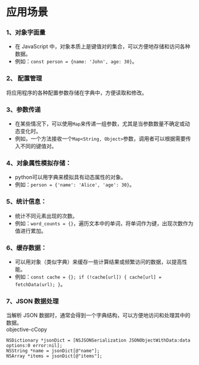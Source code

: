 # 应用场景

### 1、对象字面量

* 在 JavaScript 中，对象本质上是键值对的集合，可以方便地存储和访问各种数据。
* 例如：`const person = {name: 'John', age: 30}`。

### 2、 配置管理

将应用程序的各种配置参数存储在字典中，方便读取和修改。

### 3、参数传递

* 在某些情况下，可以使用`Map`来传递一组参数，尤其是当参数数量不确定或动态变化时。
* 例如，一个方法接收一个`Map<String, Object>`参数，调用者可以根据需要传入不同的键值对。

### 4、对象属性模拟存储：

* python可以用字典来模拟具有动态属性的对象。
* 例如：`person = {'name': 'Alice', 'age': 30}`。

### 5、统计信息：

* 统计不同元素出现的次数。
* 例如：`word_counts = {}`，遍历文本中的单词，将单词作为键，出现次数作为值进行累加。

### 6、缓存数据：

* 可以用对象（类似字典）来缓存一些计算结果或频繁访问的数据，以提高性能。
* 例如：`const cache = {}; if (!cache[url]) { cache[url] = fetchData(url); }`。

### 7、**JSON 数据处理**

当解析 JSON 数据时，通常会得到一个字典结构，可以方便地访问和处理其中的数据。\
objective-cCopy

```
NSDictionary *jsonDict = [NSJSONSerialization JSONObjectWithData:data options:0 error:nil];
NSString *name = jsonDict[@"name"];
NSArray *items = jsonDict[@"items"];
```

